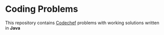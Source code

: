 # Coding Problems
This repository contains [Codechef](https://www.codechef.com/) problems with working solutions written in **Java**
